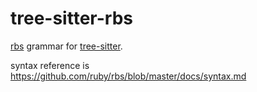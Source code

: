 # tree-sitter-rbs

[rbs](https://github.com/ruby/rbs) grammar for [tree-sitter](https://github.com/tree-sitter/tree-sitter).

syntax reference is https://github.com/ruby/rbs/blob/master/docs/syntax.md
